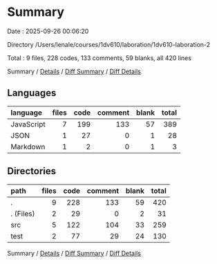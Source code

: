 # Summary

Date : 2025-09-26 00:06:20

Directory /Users/lenale/courses/1dv610/laboration/1dv610-laboration-2

Total : 9 files,  228 codes, 133 comments, 59 blanks, all 420 lines

Summary / [Details](details.md) / [Diff Summary](diff.md) / [Diff Details](diff-details.md)

## Languages
| language | files | code | comment | blank | total |
| :--- | ---: | ---: | ---: | ---: | ---: |
| JavaScript | 7 | 199 | 133 | 57 | 389 |
| JSON | 1 | 27 | 0 | 1 | 28 |
| Markdown | 1 | 2 | 0 | 1 | 3 |

## Directories
| path | files | code | comment | blank | total |
| :--- | ---: | ---: | ---: | ---: | ---: |
| . | 9 | 228 | 133 | 59 | 420 |
| . (Files) | 2 | 29 | 0 | 2 | 31 |
| src | 5 | 122 | 104 | 33 | 259 |
| test | 2 | 77 | 29 | 24 | 130 |

Summary / [Details](details.md) / [Diff Summary](diff.md) / [Diff Details](diff-details.md)